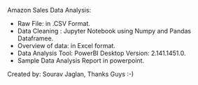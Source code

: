 Amazon Sales Data Analysis:

- Raw File: in .CSV Format.
- Data Cleaning : Jupyter Notebook using Numpy and Pandas Dataframee.
- Overview of data: in Excel format.
- Data Analysis Tool: PowerBI Desktop Version: 2.141.1451.0.
- Sample Data Analysis Report in powerpoint.

Created by: Sourav Jaglan, Thanks Guys :-)
